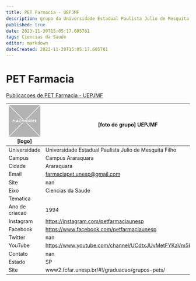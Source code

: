 ```yaml
---
title: PET Farmacia - UEPJMF
description: grupo da Universidade Estadual Paulista Julio de Mesquita Filho
published: true
date: 2023-11-30T15:05:17.605781
tags: Ciencias da Saude
editor: markdown
dateCreated: 2023-11-30T15:05:17.605781
---
```


# PET Farmacia

[Publicacoes de PET Farmacia - UEPJMF](/atividade/215PETFarmaciaUEPJMF/feed)

| ![placeholder.png](/placeholder.png) [logo] | [foto do grupo] UEPJMF         |
| ------------------------------------------- | ------------------------------------------------- |
| Universidade                                | Universidade Estadual Paulista Julio de Mesquita Filho      |
| Campus                                      | Campus Araraquara            |
| Cidade                                      | Araraquara             |
| Email                                       | farmaciapet.unesp@gmail.com             |
| Site                                        | nan              |
| Eixo                                        | Ciencias da Saude              |
| Tematica                                    |           |
| Ano de criacao                              | 1994        |
| Instagram                                   | https://instagram.com/petfarmaciaunesp         |
| Facebook                                    | https://www.facebook.com/petfarmaciaunesp          |
| Twitter                                     | nan           |
| YouTube                                     | https://www.youtube.com/channel/UCdtxJUvMetFYKaVm5kmNOBg           |
| Contato                                     | nan         |
| Estado                                      |  SP            |
| Site                                        | www2.fcfar.unesp.br/#!/graduacao/grupos-pets/ |
